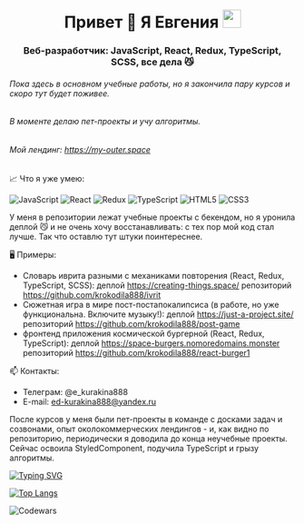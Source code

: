 <h1 align="center">Привет 👋 Я Евгения 
<img src="https://github.com/blackcater/blackcater/raw/main/images/Hi.gif" height="32"/></h1>
<h3 align="center">Веб-разработчик: JavaScript, React, Redux, TypeScript, SCSS, все дела 😼</h3>

###### Пока здесь в основном учебные работы, но я закончила пару курсов и скоро тут будет поживее.
###### В моменте делаю пет-проекты и учу алгоритмы.
###### Мой лендинг: https://my-outer.space

📈 Что я уже умею:

![JavaScript](https://img.shields.io/badge/javascript-%23323330.svg?style=for-the-badge&logo=javascript&logoColor=%23F7DF1E)
![React](https://img.shields.io/badge/react-%2320232a.svg?style=for-the-badge&logo=react&logoColor=%2361DAFB)
![Redux](https://img.shields.io/badge/redux-%23593d88.svg?style=for-the-badge&logo=redux&logoColor=white)
![TypeScript](https://img.shields.io/badge/typescript-%23007ACC.svg?style=for-the-badge&logo=typescript&logoColor=white)
![HTML5](https://img.shields.io/badge/html5-%23E34F26.svg?style=for-the-badge&logo=html5&logoColor=white)
![CSS3](https://img.shields.io/badge/css3-%231572B6.svg?style=for-the-badge&logo=css3&logoColor=white)

У меня в репозитории лежат учебные проекты с бекендом, но я уронила деплой 😼 и не очень хочу восстанавливать: с тех пор мой код стал лучше. 
Так что оставлю тут штуки поинтереснее. 

🖥 Примеры:
- Словарь иврита разными с механиками повторения (React, Redux, TypeScript, SCSS):
  деплой https://creating-things.space/
  репозиторий https://github.com/krokodila888/ivrit
- Сюжетная игра в мире пост-постапокалипсиса (в работе, но уже функциональна. Включите музыку!):
  деплой https://just-a-project.site/
  репозиторий https://github.com/krokodila888/post-game
- фронтенд приложения космической бургерной (React, Redux, TypeScript):
  деплой https://space-burgers.nomoredomains.monster
  репозиторий https://github.com/krokodila888/react-burger1

📫 Контакты:
- Телеграм: @e_kurakina888
- E-mail: ed-kurakina888@yandeх.ru

После курсов у меня были пет-проекты в команде с досками задач и созвонами, опыт околокоммерческих лендингов - и, как видно по репозиторию, периодически я доводила до конца неучебные проекты.
Сейчас освоила StyledComponent, подучила TypeScript и грызу алгоритмы.

<a href="https://git.io/typing-svg"><img src="https://readme-typing-svg.herokuapp.com?font=Fira+Code&size=18&pause=1000&color=011B7B&width=756&height=60&lines=(no+time+to+customize+it+properly%2C+got+to+work+a+little+more)" alt="Typing SVG" /></a>

[![Top Langs](https://github-readme-stats.vercel.app/api/top-langs/?username=krokodila888&layout=compact)](https://github.com/anuraghazra/github-readme-stats)

![Codewars](https://github.r2v.ch/codewars?user=Klopsla&hide_clan=true)
